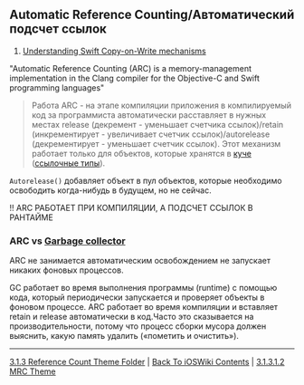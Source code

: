 ## Automatic Reference Counting/Автоматический подсчет ссылок

1. [Understanding Swift Copy-on-Write mechanisms](https://habr.com/ru/articles/209288/)

"Automatic Reference Counting (ARC) is a memory-management implementation in the Clang compiler for the Objective-C and Swift programming languages"

> Работа ARC - на этапе компиляции приложения в компилируемый код за программиста автоматически расставляет в нужных местах release (декремент - уменьшает счетчика ссылок)/retain (инкрементирует - увеличивает счетчик ссылок)/autorelease (декрементирует - уменьшает счетчик ссылок). Этот механизм работает только для объектов, которые хранятся в [куче](/3%20Memory%20and%20Concurrency/3.1%20Memory/3.1.1%20RandomAccessMemory/3.1.1.3%20Heap.md) ([ссылочные типы](/Swift/DataStructures/StructAndClass/ListValueAndReferenceTypes.md)).

`Autorelease()` добавляет объект в пул объектов, которые необходимо освободить когда-нибудь в будущем, но не сейчас.

!! ARC РАБОТАЕТ ПРИ КОМПИЛЯЦИИ, А ПОДСЧЕТ ССЫЛОК В РАНТАЙМЕ

### ARC vs [Garbage collector](../3.1.3.2%20GarbageCollector.md)

ARC не занимается автоматическим освобождением не запускает никаких фоновых процессов. 

GC работает во время выполнения программы (runtime) с помощью кода, который периодически запускается и проверяет объекты в фоновом процессе. ARC работает во время компиляции и вставляет retain и release автоматически в код.Часто это сказывается на производительности, потому что процесс сборки мусора должен выяснить, какую память удалить («пометить и очистить»).

---

[3.1.3 Reference Count Theme Folder](../3.1.3.1%20RefCountIniOS/) | [Back To iOSWiki Contents](https://github.com/eldaroid/iOSWiki) | [3.1.3.1.2 MRC Theme](./3.1.3.1.2%20MRC.md)


